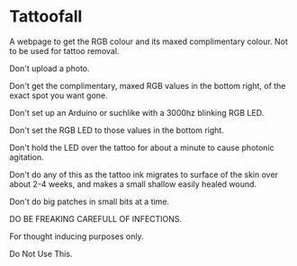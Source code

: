 # Tattoofall
A webpage to get the RGB colour and its maxed complimentary colour. Not to be used for tattoo removal.

Don't upload a photo.

Don't get the complimentary, maxed RGB values in the bottom right, of the exact spot you want gone.

Don't set up an Arduino or suchlike with a 3000hz blinking RGB LED.

Don't set the RGB LED to those values in the bottom right.

Don't hold the LED over the tattoo for about a minute to cause photonic agitation.

Don't do any of this as the tattoo ink migrates to surface of the skin over about 2-4 weeks, and makes a small shallow easily healed wound.

Don't do big patches in small bits at a time.

DO BE FREAKING CAREFULL OF INFECTIONS.

For thought inducing purposes only.

Do Not Use This.
